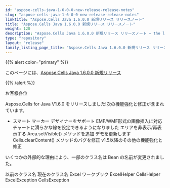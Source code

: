 ```yaml
---
id: "aspose-cells-java-1-6-0-0-new-release-release-notes"
slug: "aspose-cells-java-1-6-0-0-new-release-release-notes"
linktitle: "Aspose.Cells Java 1.6.0.0 新規リリース リリースノート"
title: "Aspose.Cells Java 1.6.0.0 新規リリース リリースノート"
weight: 120
description: "Aspose.Cells Java 1.6.0.0 新規リリース リリースノート – the latest updates and fixes."
type: "repository"
layout: "release"
family_listing_page_title: "Aspose.Cells Java 1.6.0.0 新規リリース リリースノート"
---
```

{{% alert color="primary" %}} 

このページには、[Aspose.Cells Java 1.6.0.0 新規リリース](https://releases.aspose.com/cells/java/new-releases/aspose.cells-java-1.6.0.0-new-release/)

{{% /alert %}} 

お客様各位

Aspose.Cells for Java V1.6.0 をリリースしました!次の機能強化と修正が含まれています。

- スマート マーカー デザイナーをサポート
EMF/WMF形式の画像挿入に対応
チャートに滑らかな線を設定できるようになりました
エリアを非表示/再表示する Area.setVisible() メソッドを追加
デモを更新します
Cells.clearContent() メソッドのバグを修正
v1.5以降のその他の機能強化と修正

いくつかの外部的な理由により、一部のクラス名は Bean の名前が変更されました。

以前のクラス名 現在のクラス名 Excel ワークブック ExcelHelper CellsHelper ExcelException CellsException




